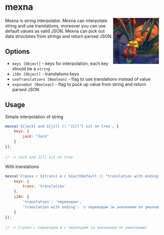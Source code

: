 # mexna

<img src="./mexna.jpg" align="right" style='display: block; z-index: 32323; position: relative;'/>

Mexna is string interpolator. Mexna can interpolate string and use translations, moreover you can use default values as valid JSON. Mexna can pick out data structures from strings and return parsed JSON. 

## Options

 - `keys [Object]` - keys for interpolation, each key should be a `string`
 - `i18n [Object]` - translations keys
 - `useTranslations [Boolean]` - flag to use translations instead of value
 - `exposeOut [Boolean]` - flag to puck up value from string and return parsed JSON 

## Usage 

Simple interpolation of string

```js
mexna('${jack} and ${jill || "Jill"} sit on tree', {
	keys: {
		jack: "Jack"
	}
});

// -> Jack and Jill sit on tree
```

With translations

```js
mexna('Строка с ${trans} и с ${withDefault || "translation with ending"}', {
	keys: {
		trans: 'translation'
	},
	i18n: {
		'translation': 'переводом',
		'translation with ending': 'с переводом (и значением по умолчанию)'
	}
});

// -> Строка с переводом и с переводом (и значением по умолчанию)
```